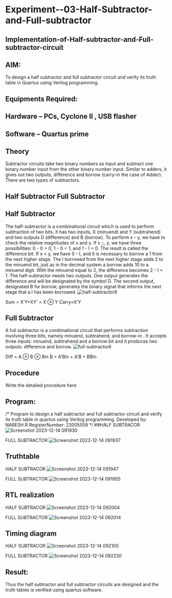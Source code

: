 # Experiment--03-Half-Subtractor-and-Full-subtractor
## Implementation-of-Half-subtractor-and-Full-subtractor-circuit
## AIM:
To design a half subtractor and full subtractor circuit and verify its truth table in Quartus using Verilog programming.

## Equipments Required:
## Hardware – PCs, Cyclone II , USB flasher
## Software – Quartus prime
## Theory
Subtractor circuits take two binary numbers as input and subtract one binary number input from the other binary number input. Similar to adders, it gives out two outputs, difference and borrow (carry-in the case of Adder). There are two types of subtractors.

## Half Subtractor Full Subtractor
## Half Subtractor
The half-subtractor is a combinational circuit which is used to perform subtraction of two bits. It has two inputs, X (minuend) and Y (subtrahend) and two outputs D (difference) and B (borrow). To perform x - y, we have to check the relative magnitudes of x and y. If x ;;, y, we have three possibilities: 0 - 0 = 0, 1 - 0 = 1, and 1 - I = 0. The result is called the difference bit. If x < y, we have 0 - I, and it is necessary to borrow a 1 from the next higher stage. The I borrowed from the next higher stage adds 2 to the minuend bit, just as in the decimal system a borrow adds 10 to a minuend digit. With the minuend equal to 2, the difference becomes 2 - I = 1. The half-subtractor needs two outputs. One output generates the difference and will be designated by the symbol D. The second output, designated B for borrow, generates the binary signal that informs the next stage that a I has been borrowed.
![half-subtractor9](https://user-images.githubusercontent.com/36288975/166112538-58c3bc7c-ee5d-4e6a-ac8d-8e8328efe27a.png)


Sum = X'Y+XY' = X ⊕ Y
Carry=X'Y

## Full Subtractor
A full subtractor is a combinational circuit that performs subtraction involving three bits, namely minuend, subtrahend, and borrow-in . It accepts three inputs: minuend, subtrahend and a borrow bit and it produces two outputs: difference and borrow. 
![full-subtractor6](https://user-images.githubusercontent.com/36288975/166112541-24c68359-3de8-4674-ae22-8272ffc385ed.png)


Diff = A ⊕ B ⊕ Bin B = A'Bin + A'B + BBin

## Procedure



Write the detailed procedure here 


## Program:
/*
Program to design a half subtractor and full subtractor circuit and verify its truth table in quartus using Verilog programming.
Developed by: NARESH.R
RegisterNumber:  23005559
*/
##HALF SUBTRACOR![Screenshot 2023-12-14 091930](https://github.com/feryjfgkuyfgewjfgew/Experiment--03-Half-Subtractor-and-Full-subtractor/assets/150319377/255de6b7-1ca2-4b7f-a7d5-00cf78951909)


FULL SUBTRACTOR
![Screenshot 2023-12-14 091937](https://github.com/feryjfgkuyfgewjfgew/Experiment--03-Half-Subtractor-and-Full-subtractor/assets/150319377/79b9dcea-4f42-4734-a5b2-69595b37851b)


## Truthtable
HALF SUBTRACOR
![Screenshot 2023-12-14 091947](https://github.com/feryjfgkuyfgewjfgew/Experiment--03-Half-Subtractor-and-Full-subtractor/assets/150319377/94da8dd0-f0f4-48b4-a895-b5544cd58a78)

FULL SUBTRACTOR
![Screenshot 2023-12-14 091955](https://github.com/feryjfgkuyfgewjfgew/Experiment--03-Half-Subtractor-and-Full-subtractor/assets/150319377/0bc22803-db15-499b-b86f-b83f7e8f9f29)


##  RTL realization
HALF SUBTRACOR
![Screenshot 2023-12-14 092004](https://github.com/feryjfgkuyfgewjfgew/Experiment--03-Half-Subtractor-and-Full-subtractor/assets/150319377/78f585bc-2c44-4759-b361-5bd203baa030)

FULL SUBTRACTOR
![Screenshot 2023-12-14 092014](https://github.com/feryjfgkuyfgewjfgew/Experiment--03-Half-Subtractor-and-Full-subtractor/assets/150319377/97bf9dde-a304-40f2-9498-6f84182cba16)

## Timing diagram 
HALF SUBTRACOR
![Screenshot 2023-12-14 092100](https://github.com/feryjfgkuyfgewjfgew/Experiment--03-Half-Subtractor-and-Full-subtractor/assets/150319377/51c2058e-0856-4eee-be0b-b41f0d8674ae)

FULL SUBTRACTOR
![Screenshot 2023-12-14 092230](https://github.com/feryjfgkuyfgewjfgew/Experiment--03-Half-Subtractor-and-Full-subtractor/assets/150319377/dc158aed-72bc-4418-9405-9f6b0521ee26)


## Result:
Thus the half subtractor and full subtractor circuits are designed and the truth tables is verified using quartus software.
